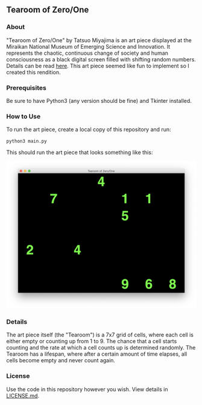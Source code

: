 ## Tearoom of Zero/One

### About
"Tearoom of Zero/One" by Tatsuo Miyajima is an art piece displayed at the Miraikan National Museum of Emerging Science
and Innovation. It represents the chaotic, continuous change of society and human consciousness as a black digital screen
filled with shifting random numbers. Details can be read [here](http://www.miraikan.jst.go.jp/en/info/1105261612933.html).
This art piece seemed like fun to implement so I created this rendition.

### Prerequisites
Be sure to have Python3 (any version should be fine) and Tkinter installed.

### How to Use
To run the art piece, create a local copy of this repository and run:
    
    python3 main.py
    
This should run the art piece that looks something like this:

![alt text](https://github.com/shoyo-inokuchi/tearoom/blob/master/samples/tearoom.png)
    
### Details
The art piece itself (the "Tearoom") is a 7x7 grid of cells, where each cell is either empty or counting up from
1 to 9. The chance that a cell starts counting and the rate at which a cell counts up is determined randomly. The
Tearoom has a lifespan, where after a certain amount of time elapses, all cells become empty and never count again.

### License
Use the code in this repository however you wish. View details in [LICENSE.md](LICENSE.md).
